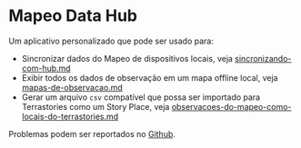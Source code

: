 # Mapeo Data Hub

Um aplicativo personalizado que pode ser usado para:

- Sincronizar dados do Mapeo de dispositivos locais, veja [sincronizando-com-hub.md](sincronizando-com-hub.md "menção")
- Exibir todos os dados de observação em um mapa offline local, veja [mapas-de-observacao.md](mapas-de-observacao.md "menção")
- Gerar um arquivo `csv` compatível que possa ser importado para Terrastories como um Story Place, veja [observacoes-do-mapeo-como-locais-do-terrastories.md](observacoes-do-mapeo-como-locais-do-terrastories.md "menção")

Problemas podem ser reportados no [Github](https://github.com/digidem/mapeo-bridge).